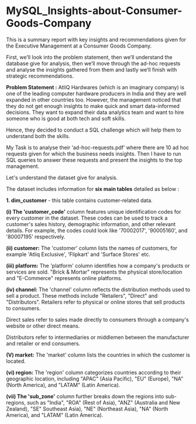 # MySQL_Insights-about-Consumer-Goods-Company
This is a summary report with key insights and recommendations given for the Executive Management at a Consumer Goods Company.

First, we’ll look into the problem statement, then we’ll understand the database give for analysis, then we’ll move through the ad-hoc requests and analyse the insights gathered from them and lastly we’ll finish with strategic recommendations.


**Problem Statement :** AtliQ Hardwares (which is an imaginary company) is one of the leading computer hardware producers in India and they are well expanded in other countries too.
However, the management noticed that they do not get enough insights to make quick and smart data-informed decisions. They want to expand their data analytics team and want to hire someone who is good at both tech and soft skills.

Hence, they decided to conduct a SQL challenge which will help them to understand both the skills.

My Task is to analyse their ‘ad-hoc-requests.pdf’ where there are 10 ad hoc requests given for which the business needs insights. Then I have to run SQL queries to answer these requests and present the insights to the top management.

Let's understand the dataset give for analysis.

The dataset includes information for **six main tables** detailed as below :

**1. dim_customer** - this table contains customer-related data. 

**(i) The 'customer_code'** column features unique identification codes for every customer in the dataset. These codes can be used to track a customer's sales history, demographic information, and other relevant details. For example, the codes could look like '70002017', '90005160', and '80007195' respectively.

**(ii) customer:** The 'customer' column lists the names of customers, for example 'Atliq Exclusive', 'Flipkart' and 'Surface Stores' etc.

**(iii) platform:** The 'platform' column identifies how a company's products or services are sold. "Brick & Mortar" represents the physical store/location and 	"E-Commerce" represents online platforms.

**(iv) channel:** The 'channel' column reflects the distribution methods used to sell a product. These methods include "Retailers", "Direct" and "Distributors". 
Retailers refer to physical or online stores that sell products to consumers.

Direct sales refer to sales made directly to consumers through a company's website or other direct means.

Distributors refer to intermediaries or middlemen between the manufacturer and retailer or end consumers.

**(V) market:** The 'market' column lists the countries in which the customer is located.

**(vi) region:** The 'region' column categorizes countries according to their geographic location, including "APAC" (Asia Pacific), "EU" (Europe), "NA" (North America), and  "LATAM" (Latin America).

**(vii)	The 'sub_zone'** column further breaks down the regions into sub-regions, such as "India", "ROA" (Rest of Asia), "ANZ" (Australia and New Zealand), "SE" Southeast Asia), "NE" (Northeast Asia), "NA" (North America), and "LATAM" (Latin America).




